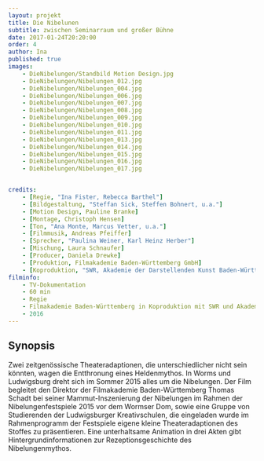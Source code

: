 ```yaml
---
layout: projekt
title: Die Nibelunen
subtitle: zwischen Seminarraum und großer Bühne
date: 2017-01-24T20:20:00
order: 4
author: Ina
published: true
images:
    - DieNibelungen/Standbild Motion Design.jpg
    - DieNibelungen/Nibelungen_012.jpg
    - DieNibelungen/Nibelungen_004.jpg
    - DieNibelungen/Nibelungen_006.jpg
    - DieNibelungen/Nibelungen_007.jpg
    - DieNibelungen/Nibelungen_008.jpg
    - DieNibelungen/Nibelungen_009.jpg
    - DieNibelungen/Nibelungen_010.jpg
    - DieNibelungen/Nibelungen_011.jpg
    - DieNibelungen/Nibelungen_013.jpg
    - DieNibelungen/Nibelungen_014.jpg
    - DieNibelungen/Nibelungen_015.jpg
    - DieNibelungen/Nibelungen_016.jpg
    - DieNibelungen/Nibelungen_017.jpg


credits:
    - [Regie, "Ina Fister, Rebecca Barthel"]
    - [Bildgestaltung, "Steffan Sick, Steffen Bohnert, u.a."]
    - [Motion Design, Pauline Branke]
    - [Montage, Christoph Hensen]
    - [Ton, "Ana Monte, Marcus Vetter, u.a."]
    - [Filmmusik, Andreas Pfeiffer]
    - [Sprecher, "Paulina Weiner, Karl Heinz Herber"]
    - [Mischung, Laura Schnaufer]
    - [Producer, Daniela Drewke]
    - [Produktion, Filmakademie Baden-Württemberg GmbH]
    - [Koproduktion, "SWR, Akademie der Darstellenden Kunst Baden-Württemberg"]
filminfo:
    - TV-Dokumentation
    - 60 min
    - Regie
    - Filmakademie Baden-Württemberg in Koproduktion mit SWR und Akademie der Darstellenden Kunst Baden-Württemberg
    - 2016
---
```


## Synopsis
Zwei zeitgenössische Theateradaptionen, die unterschiedlicher nicht sein könnten, wagen
die Entthronung eines Heldenmythos. In Worms und Ludwigsburg dreht sich im Sommer 2015 alles um die Nibelungen. Der Film
begleitet den Direktor der Filmakademie Baden-Württemberg Thomas Schadt bei seiner
Mammut-Inszenierung der Nibelungen im Rahmen der Nibelungenfestspiele 2015 vor dem
Wormser Dom, sowie eine Gruppe von Studierenden der Ludwigsburger Kreativschulen,
die eingeladen wurde im Rahmenprogramm der Festspiele eigene kleine
Theateradaptionen des Stoffes zu präsentieren. Eine unterhaltsame Animation in drei
Akten gibt Hintergrundinformationen zur Rezeptionsgeschichte des Nibelungenmythos.

